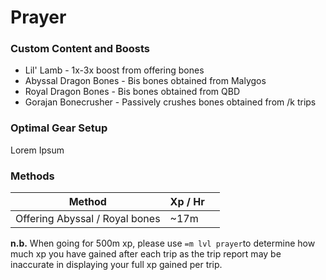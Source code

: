 # Prayer

### Custom Content and Boosts

* Lil' Lamb - 1x-3x boost from offering bones
* Abyssal Dragon Bones - Bis bones obtained from Malygos
* Royal Dragon Bones - Bis bones obtained from QBD
* Gorajan Bonecrusher - Passively crushes bones obtained from /k trips

### Optimal Gear Setup

Lorem Ipsum

### Methods

| Method                         | Xp / Hr |   |
| ------------------------------ | ------- | - |
| Offering Abyssal / Royal bones | \~17m   |   |

**n.b.** When going for 500m xp, please use `=m lvl prayer`to determine how much xp you have gained after each trip as the trip report may be inaccurate in displaying your full xp gained per trip.
